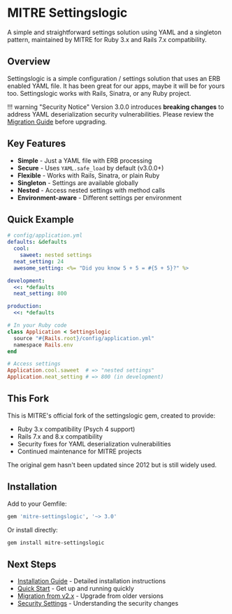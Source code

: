 # MITRE Settingslogic

A simple and straightforward settings solution using YAML and a singleton pattern, maintained by MITRE for Ruby 3.x and Rails 7.x compatibility.

## Overview

Settingslogic is a simple configuration / settings solution that uses an ERB enabled YAML file. It has been great for our apps, maybe it will be for yours too. Settingslogic works with Rails, Sinatra, or any Ruby project.

!!! warning "Security Notice"
    Version 3.0.0 introduces **breaking changes** to address YAML deserialization security vulnerabilities. Please review the [Migration Guide](migration.md) before upgrading.

## Key Features

- **Simple** - Just a YAML file with ERB processing
- **Secure** - Uses `YAML.safe_load` by default (v3.0.0+)
- **Flexible** - Works with Rails, Sinatra, or plain Ruby
- **Singleton** - Settings are available globally
- **Nested** - Access nested settings with method calls
- **Environment-aware** - Different settings per environment

## Quick Example

```yaml
# config/application.yml
defaults: &defaults
  cool:
    saweet: nested settings
  neat_setting: 24
  awesome_setting: <%= "Did you know 5 + 5 = #{5 + 5}?" %>

development:
  <<: *defaults
  neat_setting: 800

production:
  <<: *defaults
```

```ruby
# In your Ruby code
class Application < Settingslogic
  source "#{Rails.root}/config/application.yml"
  namespace Rails.env
end

# Access settings
Application.cool.saweet  # => "nested settings"
Application.neat_setting # => 800 (in development)
```

## This Fork

This is MITRE's official fork of the settingslogic gem, created to provide:

- Ruby 3.x compatibility (Psych 4 support)
- Rails 7.x and 8.x compatibility
- Security fixes for YAML deserialization vulnerabilities
- Continued maintenance for MITRE projects

The original gem hasn't been updated since 2012 but is still widely used.

## Installation

Add to your Gemfile:

```ruby
gem 'mitre-settingslogic', '~> 3.0'
```

Or install directly:

```bash
gem install mitre-settingslogic
```

## Next Steps

- [Installation Guide](installation.md) - Detailed installation instructions
- [Quick Start](quick-start.md) - Get up and running quickly
- [Migration from v2.x](migration.md) - Upgrade from older versions
- [Security Settings](SECURITY.md) - Understanding the security changes